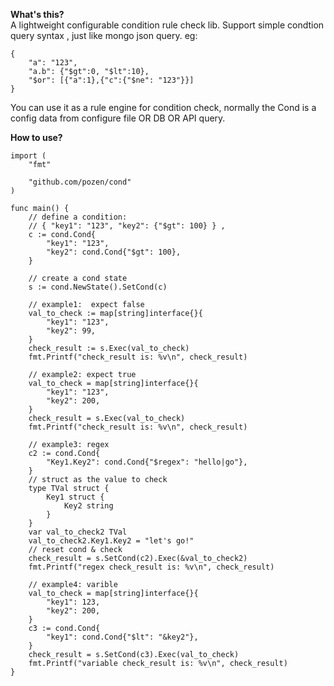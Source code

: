 **What's this?**   
A lightweight configurable condition rule check lib. Support simple condtion query syntax , just like mongo json query.
eg:

```
{
	"a": "123",
	"a.b": {"$gt":0, "$lt":10},
	"$or": [{"a":1},{"c":{"$ne": "123"}}]
}

```

You can use it as a rule engine for condition check, normally the Cond is a config data from configure file OR DB OR API query.  

**How to use?**  

```
import (
	"fmt"

	"github.com/pozen/cond"
)

func main() {
	// define a condition:
	// { "key1": "123", "key2": {"$gt": 100} } ,
	c := cond.Cond{
		"key1": "123",
		"key2": cond.Cond{"$gt": 100},
	}

	// create a cond state
	s := cond.NewState().SetCond(c)

	// example1:  expect false
	val_to_check := map[string]interface{}{
		"key1": "123",
		"key2": 99,
	}
	check_result := s.Exec(val_to_check)
	fmt.Printf("check_result is: %v\n", check_result)

	// example2: expect true
	val_to_check = map[string]interface{}{
		"key1": "123",
		"key2": 200,
	}
	check_result = s.Exec(val_to_check)
	fmt.Printf("check_result is: %v\n", check_result)

	// example3: regex
	c2 := cond.Cond{
		"Key1.Key2": cond.Cond{"$regex": "hello|go"},
	}
	// struct as the value to check
	type TVal struct {
		Key1 struct {
			Key2 string
		}
	}
	var val_to_check2 TVal
	val_to_check2.Key1.Key2 = "let's go!"
	// reset cond & check
	check_result = s.SetCond(c2).Exec(&val_to_check2)
	fmt.Printf("regex check_result is: %v\n", check_result)

	// example4: varible
	val_to_check = map[string]interface{}{
		"key1": 123,
		"key2": 200,
	}
	c3 := cond.Cond{
		"key1": cond.Cond{"$lt": "&key2"},
	}
	check_result = s.SetCond(c3).Exec(val_to_check)
	fmt.Printf("variable check_result is: %v\n", check_result)
}

```
